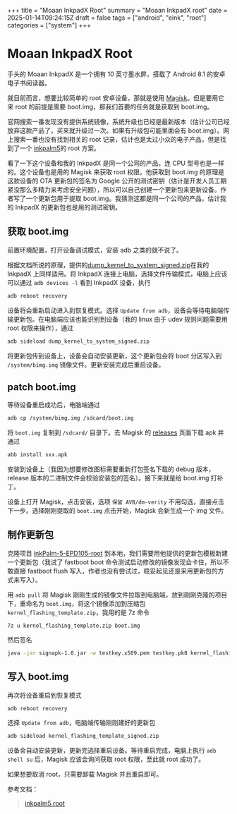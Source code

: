 +++
title = "Moaan InkpadX Root"
summary = "Moaan InkpadX root"
date = 2025-01-14T09:24:15Z
draft = false
tags = ["android", "eink", "root"]
categories = ["system"]
+++

# Moaan InkpadX Root

手头的 Moaan InkpadX 是一个拥有 10 英寸墨水屏，搭载了 Android 8.1 的安卓电子书阅读器。

就目前而言，想要比较简单的 root 安卓设备，那就是使用 [Magisk](https://github.com/topjohnwu/Magisk)。但是要用它来 root 的前提是需要 boot.img，那我们首要的任务就是获取到 boot.img。

官网搜索一番发现没有提供系统镜像，系统升级也已经是最新版本（估计公司已经放弃这款产品了，买来就升级过一次。如果有升级包可能里面会有 boot.img）。网上搜索一番也没有找到相关的 root 记录，估计也是太过小众的电子产品，但是找到了一个 [inkpalm5](https://github.com/qwerty12/inkPalm-5-EPD105-root.git)的 root 方案。

看了一下这个设备和我的 InkpadX 是同一个公司的产品，连 CPU 型号也是一样的。这个设备也是用的 Magisk 来获取 root 权限。他获取到 boot.img 的原理是这款设备的 OTA 更新包的签名为 Google 公开的测试密钥（估计是开发人员工期紧没那么多精力来考虑安全问题），所以可以自己创建一个更新包来更新设备。作者写了一个更新包用于提取 boot.img。我猜测这都是同一个公司的产品，估计我的 InkpadX 的更新包也是用的测试密钥。

## 获取 boot.img

前置环境配置，打开设备调试模式，安装 adb 之类的就不说了。

根据文档所说的原理，提供的[dump_kernel_to_system_signed.zip](https://github.com/qwerty12/inkPalm-5-EPD105-root/blob/main/dump_kernel_to_system_signed.zip)在我的 InkpadX 上同样适用。将 InkpadX 连接上电脑，选择文件传输模式，电脑上应该可以通过 `adb devices -l` 看到 InkpadX 设备，执行

```bash
adb reboot recovery
```
设备将会重新启动进入到恢复模式。选择 `Update from adb`，设备会等待电脑端传输更新包。在电脑端应该也能识别到设备（我的 linux 由于 udev 规则问题需要用 root 权限来操作），通过

```bash
adb sideload dump_kernel_to_system_signed.zip
```
将更新包传到设备上，设备会自动安装更新，这个更新包会将 boot 分区写入到 `/system/bimg.img` 镜像文件。更新安装完成后重启设备。

## patch boot.img

等待设备重启成功后，电脑端通过

```bash
adb cp /system/bimg.img /sdcard/boot.img
```

将 `boot.img` 复制到 `/sdcard/` 目录下。去 Magisk 的 [releases](https://github.com/topjohnwu/Magisk/releases) 页面下载 apk 并通过

```bash
abb install xxx.apk
```
安装到设备上（我因为想要修改图标需要重新打包签名下载的 debug 版本，release 版本的二进制文件会校验安装包的签名）。接下来就是给 boot.img 打补丁。

设备上打开 Magisk，点击安装，选项 `保留 AVB/dm-verity` 不用勾选，直接点击下一步。选择刚刚提取的 `boot.img` 点击开始，Magisk 会新生成一个 img 文件。

## 制作更新包

克隆项目 [inkPalm-5-EPD105-root](https://github.com/qwerty12/inkPalm-5-EPD105-root.git) 到本地，我们需要用他提供的更新包模板新建一个更新包（我试了 fastboot boot 命令测试启动修改的镜像发现会卡住，所以不敢直接 fastboot flush 写入，作者也没有尝试过，稳妥起见还是采用更新包的方式来写入）。

用 `adb pull` 将 Magisk 刚刚生成的镜像文件拉取到电脑端，放到刚刚克隆的项目下，重命名为 `boot.img`，将这个镜像添加到压缩包 `kernel_flashing_template.zip`，我用的是 7z 命令

```
7z u kernel_flashing_template.zip boot.img
```

然后签名

```bash
java -jar signapk-1.0.jar -w testkey.x509.pem testkey.pk8 kernel_flashing_template.zip kernel_flashing_template_signed.zip
```
 
## 写入 boot.img

再次将设备重启到恢复模式

```bash
adb reboot recovery
```
选择 `Update from adb`，电脑端传输刚刚建好的更新包

```bash
adb sideload kernel_flashing_template_signed.zip
```

设备会自动安装更新，更新完选择重启设备。等待重启完成，电脑上执行 `adb shell su` 后，Magisk 应该会询问获取 root 权限，至此就 root 成功了。

如果想要取消 root，只需要卸载 Magisk 并且重启即可。

参考文档：

> [inkpalm5 root](https://github.com/qwerty12/inkPalm-5-EPD105-root/blob/main/README.md)
